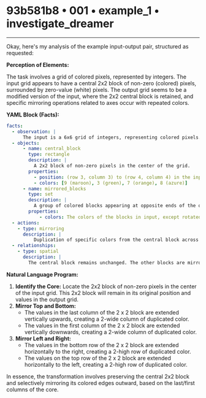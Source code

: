 # 93b581b8 • 001 • example_1 • investigate_dreamer

---
Okay, here's my analysis of the example input-output pair, structured as requested:

**Perception of Elements:**

The task involves a grid of colored pixels, represented by integers. The input grid appears to have a central 2x2 block of non-zero (colored) pixels, surrounded by zero-value (white) pixels. The output grid seems to be a modified version of the input, where the 2x2 central block is retained, and specific mirroring operations related to axes occur with repeated colors.

**YAML Block (Facts):**



```yaml
facts:
  - observation: |
      The input is a 6x6 grid of integers, representing colored pixels.
  - objects:
      - name: central_block
        type: rectangle
        description: |
          A 2x2 block of non-zero pixels in the center of the grid.
        properties:
          - position: (row 3, column 3) to (row 4, column 4) in the input.
          - colors: [9 (maroon), 3 (green), 7 (orange), 8 (azure)]
      - name: mirrored_blocks
        type: set
        description: |
          A group of colored blocks appearing at opposite ends of the output grid.
        properties:
            - colors: The colors of the blocks in input, except rotated.
  - actions:
    - type: mirroring
      description: |
          Duplication of specific colors from the central block across the mirrored positions.
  - relationships:
    - type: spatial
      description: |
        The central block remains unchanged. The other blocks are mirrored and repeated around.
```



**Natural Language Program:**

1.  **Identify the Core:** Locate the 2x2 block of non-zero pixels in the center of the input grid. This 2x2 block will remain in its original position and values in the output grid.
2.  **Mirror Top and Bottom:**
    *   The values in the last column of the 2 x 2 block are extended vertically upwards, creating a 2-wide column of duplicated color.
    *   The values in the first column of the 2 x 2 block are extended vertically downwards, creating a 2-wide column of duplicated color.
3.  **Mirror Left and Right:**
    *   The values in the bottom row of the 2 x 2 block are extended horizontally to the right, creating a 2-high row of duplicated color.
    *   The values on the top row of the 2 x 2 block are extended horizontally to the left, creating a 2-high row of duplicated color.

In essence, the transformation involves preserving the central 2x2 block and selectively mirroring its colored edges outward, based on the last/first columns of the core.

